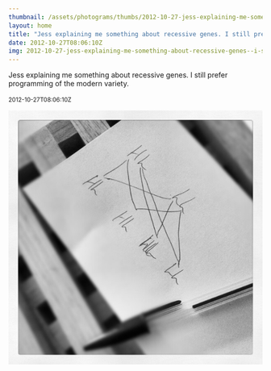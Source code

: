 ```yaml
---
thumbnail: /assets/photograms/thumbs/2012-10-27-jess-explaining-me-something-about-recessive-genes--i-still-prefer-programming-of-the-modern-variety-.jpg
layout: home
title: "Jess explaining me something about recessive genes. I still prefer programming of the modern variety."
date: 2012-10-27T08:06:10Z
img: 2012-10-27-jess-explaining-me-something-about-recessive-genes--i-still-prefer-programming-of-the-modern-variety-.jpg
---
```


Jess explaining me something about recessive genes. I still prefer programming of the modern variety.

<small>2012-10-27T08:06:10Z</small>

![Jess explaining me something about recessive genes. I still prefer programming of the modern variety.](2012-10-27-jess-explaining-me-something-about-recessive-genes--i-still-prefer-programming-of-the-modern-variety-.jpg)
